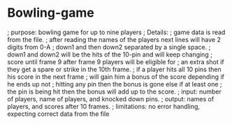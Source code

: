 # Bowling-game
; purpose:	bowling game for up to nine players
; Details:
;	game data is read from the file.
;	after reading the names of the players next lines will have 2 digits from 0-A
;	down1 and then down2 separated by a single space.
;	down1 and down2 will be the hits of the 10-pin and will keep changing
;	score until frame 9 after frame 9 players will be eligible for 
;	an extra shot if they get a spare or strike in the 10th frame.
;	if a player hits all 10 pins then his score in the next frame 
;	will gain him a bonus of the score depending if he ends up not 
;	hitting any pin then the bonus is gone else if at least one 
;	the pin is being hit then the bonus will add up to the score. 
;	input:	number of players, name of players, and knocked down pins.
;	output:	names of players, and scores after 10 frames.
;	limitations:	no error handling, expecting correct data from the file
